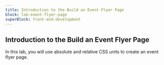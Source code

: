 ```yaml
---
title: Introduction to the Build an Event Flyer Page
block: lab-event-flyer-page
superBlock: front-end-development
---
```


## Introduction to the Build an Event Flyer Page

In this lab, you will use absolute and relative CSS units to create an event flyer page.
